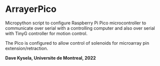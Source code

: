 # ArrayerPico
Micropython script to configure Raspberry Pi Pico microcontroller to communicate over serial with a controlling computer and also over serial with TinyG controller for motion control.

The Pico is configured to allow control of solenoids for microarray pin extension/retraction.

**Dave Kysela, Universite de Montreal, 2022**